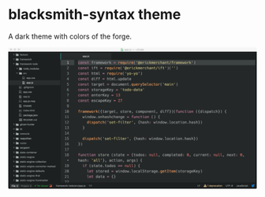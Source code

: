 # blacksmith-syntax theme

A dark theme with colors of the forge.

![screenshot of the theme](https://raw.githubusercontent.com/erickmerchant/blacksmith-syntax/master/screenshot.png)
